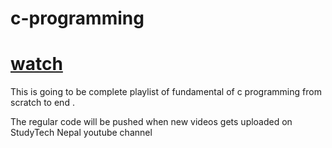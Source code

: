 # c-programming



# [watch](https://youtu.be/I8cDvfrvFQI)
This is going to be complete playlist of fundamental of c programming from scratch to end .

The regular code will be pushed when new videos gets uploaded on StudyTech Nepal youtube channel

